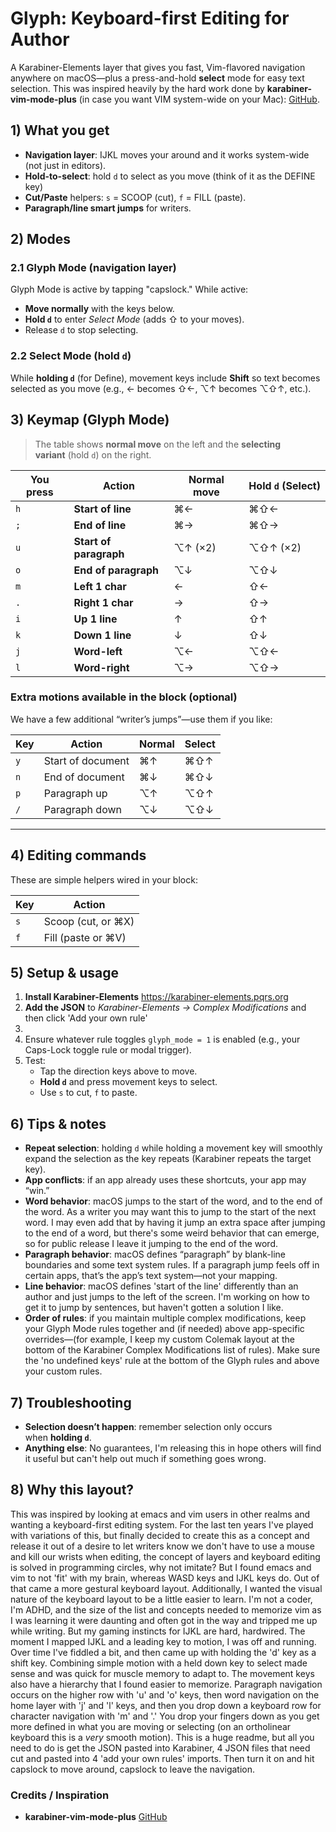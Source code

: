 # Glyph: Keyboard-first Editing for Author
A Karabiner-Elements layer that gives you fast, Vim-flavored navigation anywhere on macOS—plus a press-and-hold **select** mode for easy text selection. This was inspired heavily by the hard work done by **karabiner-vim-mode-plus** (in case you want VIM system-wide on your Mac): [GitHub](https://github.com/jonasdiemer/karabiner-vim-mode-plus).

## 1) What you get
- **Navigation layer**: IJKL moves your around and it works system-wide (not just in editors).
- **Hold-to-select**: hold `d` to select as you move (think of it as the DEFINE key)
- **Cut/Paste** helpers: `s` = SCOOP (cut), `f` = FILL (paste).
- **Paragraph/line smart jumps** for writers.



## 2) Modes

### 2.1 Glyph Mode (navigation layer)
Glyph Mode is active by tapping "capslock." While active:
- **Move normally** with the keys below.
- **Hold `d`** to enter _Select Mode_ (adds ⇧ to your moves).
- Release `d` to stop selecting.

### 2.2 Select Mode (hold `d`)
While **holding `d`** (for Define), movement keys include **Shift** so text becomes selected as you move (e.g., ← becomes ⇧←, ⌥↑ becomes ⌥⇧↑, etc.).

## 3) Keymap (Glyph Mode)

> The table shows **normal move** on the left and the **selecting variant** (hold `d`) on the right.

| You press | Action                 | Normal move | Hold `d` (Select) |
| --------- | ---------------------- | ----------- | ----------------- |
| `h`       | **Start of line**      | ⌘←          | ⌘⇧←               |
| `;`       | **End of line**        | ⌘→          | ⌘⇧→               |
| `u`       | **Start of paragraph** | ⌥↑ (×2)     | ⌥⇧↑ (×2)          |
| `o`       | **End of paragraph**   | ⌥↓          | ⌥⇧↓               |
| `m`       | **Left 1 char**        | ←           | ⇧←                |
| `.`       | **Right 1 char**       | →           | ⇧→                |
| `i`       | **Up 1 line**          | ↑           | ⇧↑                |
| `k`       | **Down 1 line**        | ↓           | ⇧↓                |
| `j`       | **Word-left**          | ⌥←          | ⌥⇧←               |
| `l`       | **Word-right**         | ⌥→          | ⌥⇧→               |

### Extra motions available in the block (optional)
We have a few additional “writer’s jumps”—use them if you like:

|Key|Action|Normal|Select|
|---|---|---|---|
|`y`|Start of document|⌘↑|⌘⇧↑|
|`n`|End of document|⌘↓|⌘⇧↓|
|`p`|Paragraph up|⌥↑|⌥⇧↑|
|`/`|Paragraph down|⌥↓|⌥⇧↓|

---

## 4) Editing commands
These are simple helpers wired in your block:

| Key | Action             |
| --- | ------------------ |
| `s` | Scoop (cut, or ⌘X) |
| `f` | Fill (paste or ⌘V) |


## 5) Setup & usage

1. **Install Karabiner-Elements** https://karabiner-elements.pqrs.org
2. **Add the JSON** to _Karabiner-Elements → Complex Modifications_ and then click 'Add your own rule'
3. 
4. Ensure whatever rule toggles `glyph_mode = 1` is enabled (e.g., your Caps-Lock toggle rule or modal trigger).
5. Test:
    - Tap the direction keys above to move.
    - **Hold `d`** and press movement keys to select.
    - Use `s` to cut, `f` to paste.

## 6) Tips & notes

- **Repeat selection**: holding `d` while holding a movement key will smoothly expand the selection as the key repeats (Karabiner repeats the target key).
- **App conflicts**: if an app already uses these shortcuts, your app may “win.”
- **Word behavior**: macOS jumps to the start of the word, and to the end of the word. As a writer you may want this to jump to the start of the next word. I may even add that by having it jump an extra space after jumping to the end of a word, but there's some weird behavior that can emerge, so for public release I leave it jumping to the end of the word.
- **Paragraph behavior**: macOS defines “paragraph” by blank-line boundaries and some text system rules. If a paragraph jump feels off in certain apps, that’s the app’s text system—not your mapping.
- **Line behavior**: macOS defines 'start of the line' differently than an author and just jumps to the left of the screen. I'm working on how to get it to jump by sentences, but haven't gotten a solution I like.
- **Order of rules**: if you maintain multiple complex modifications, keep your Glyph Mode rules together and (if needed) above app-specific overrides—(for example, I keep my custom Colemak layout at the bottom of the Karabiner Complex Modifications list of rules). Make sure the 'no undefined keys' rule at the bottom of the Glyph rules and above your custom rules.

## 7) Troubleshooting
- **Selection doesn’t happen**: remember selection only occurs when **holding `d`**.
- **Anything else**: No guarantees, I'm releasing this in hope others will find it useful but can't help out much if something goes wrong.

## 8) Why this layout?
This was inspired by looking at emacs and vim users in other realms and wanting a keyboard-first editing system. For the last ten years I've played with variations of this, but finally decided to create this as a concept and release it out of a desire to let writers know we don't have to use a mouse and kill our wrists when editing, the concept of layers and keyboard editing is solved in programming circles, why not imitate? But I found emacs and vim to not 'fit' with my brain, whereas WASD keys and IJKL keys do. Out of that came a more gestural keyboard layout.
Additionally, I wanted the visual nature of the keyboard layout to be a little easier to learn. I'm not a coder, I'm ADHD, and the size of the list and concepts needed to memorize vim as I was learning it were daunting and often got in the way and tripped me up while writing. But my gaming instincts for IJKL are hard, hardwired. The moment I mapped IJKL and a leading key to motion, I was off and running.
Over time I've fiddled a bit, and then came up with holding the 'd' key as a shift key. Combining simple motion with a held down key to select made sense and was quick for muscle memory to adapt to.
The movement keys also have a hierarchy that I found easier to memorize. Paragraph navigation occurs on the higher row with 'u' and 'o' keys, then word navigation on the home layer with 'j' and 'l' keys, and then you drop down a keyboard row for character navigation with 'm' and '.' You drop your fingers down as you get more defined in what you are moving or selecting (on an ortholinear keyboard this is a *very* smooth motion).
This is a huge readme, but all you need to do is get the JSON pasted into Karabiner, 4 JSON files that need cut and pasted into 4 'add your own rules' imports. Then turn it on and hit capslock to move around, capslock to leave the navigation.

### Credits / Inspiration
- **karabiner-vim-mode-plus** [GitHub](https://github.com/jonasdiemer/karabiner-vim-mode-plus)
    
